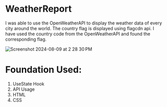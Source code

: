 # WeatherReport

I was able to use the OpenWeatherAPI to display the weather data of every city around the world. The country flag is displayed using flagcdn api. I have used the country code from the OpenWeatherAPI and found the corresponding flag.

![Screenshot 2024-08-09 at 2 28 30 PM](https://github.com/user-attachments/assets/f541fb1b-ab3f-4075-92a9-56c47e0e9473)


# Foundation Used:
1. UseState Hook
2. API Usage
3. HTML
4. CSS
